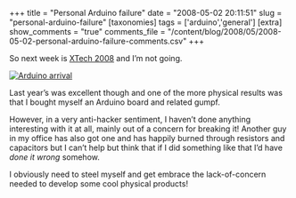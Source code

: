 +++
title = "Personal Arduino failure"
date = "2008-05-02 20:11:51"
slug = "personal-arduino-failure"
[taxonomies]
tags = ['arduino','general']
[extra]
show_comments = "true"
comments_file = "/content/blog/2008/05/2008-05-02-personal-arduino-failure-comments.csv"
+++

So next week is [XTech 2008](http://2008.xtech.org/) and I’m not going.

[![Arduino arrival](http://farm2.static.flickr.com/1069/1054979034_8323342bd3_m.jpg)](http://www.flickr.com/photos/pip/1054979034/ "Arduino arrival by Pip, on Flickr")

Last year’s was excellent though and one of the more physical results was that I bought myself an Arduino board and related gumpf.

However, in a very anti-hacker sentiment, I haven’t done anything interesting with it at all, mainly out of a concern for breaking it! Another guy in my office has also got one and has happily burned through resistors and capacitors but I can’t help but think that if I did something like that I’d have *done it wrong* somehow.

I obviously need to steel myself and get embrace the lack-of-concern needed to develop some cool physical products!
